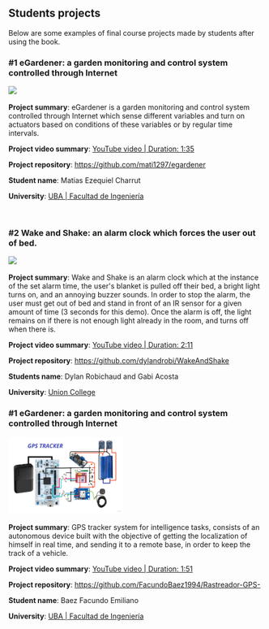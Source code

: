## Students projects 

Below are some examples of final course projects made by students after using the book.

### #1 eGardener: a garden monitoring and control system controlled through Internet

<img src="https://github.com/armBookCodeExamples/StudentsProjects/blob/main/eGardener.png" style="width:45%;">

**Project summary**: eGardener is a garden monitoring and control system controlled through Internet which sense different variables and turn on actuators based on conditions of these variables or by regular time intervals.

**Project video summary**: [YouTube video | Duration: 1:35](https://youtu.be/BZyBL0NqB34)

**Project repository**: https://github.com/mati1297/egardener

**Student name**: Matias Ezequiel Charrut

**University**: [UBA | Facultad de Ingeniería](https://www.fi.uba.ar/)

<br>

### #2 Wake and Shake: an alarm clock which forces the user out of bed.

<img src="https://github.com/armBookCodeExamples/StudentsProjects/blob/main/wakeandshakepic.png" style="width:45%;">

**Project summary**: Wake and Shake is an alarm clock which at the instance of the set alarm time, the user's blanket is pulled off their bed, a bright light turns on, and an annoying buzzer sounds. In order to stop the alarm, the user must get out of bed and stand in front of an IR sensor for a given amount of time (3 seconds for this demo). Once the alarm is off, the light remains on if there is not enough light already in the room, and turns off when there is.

**Project video summary**: [YouTube video | Duration: 2:11](https://youtu.be/qOXlusPb564)

**Project repository**: https://github.com/dylandrobi/WakeAndShake

**Students name**: Dylan Robichaud and Gabi Acosta

**University**: [Union College](https://www.union.edu/ecbe)


### #1 eGardener: a garden monitoring and control system controlled through Internet

<img src="https://github.com/armBookCodeExamples/StudentsProjects/blob/main/Rastreador GPS Hardware.jpg" style="width:45%;">

**Project summary**: GPS tracker system for intelligence tasks, consists of an autonomous device built with the objective of getting the localization of himself in real time, and sending it to a remote base, in order to keep the track of a vehicle.

**Project video summary**: [YouTube video | Duration: 1:51](https://www.youtube.com/watch?v=9S-8hwkwxjU)

**Project repository**: https://github.com/FacundoBaez1994/Rastreador-GPS-

**Student name**: Baez Facundo Emiliano

**University**: [UBA | Facultad de Ingeniería](https://www.fi.uba.ar/)

